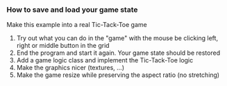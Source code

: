 ### How to save and load your game state
Make this example into a real Tic-Tack-Toe game
1. Try out what you can do in the "game" with the mouse be clicking left, right or middle button in the grid
1. End the program and start it again. Your game state should be restored
1. Add a game logic class and implement the Tic-Tack-Toe logic
1. Make the graphics nicer (textures, ...)
1. Make the game resize while preserving the aspect ratio (no stretching)